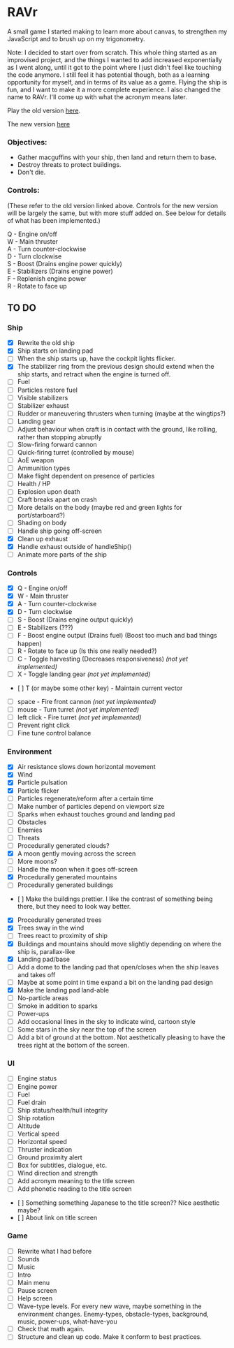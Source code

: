 # RAVr

A small game I started making to learn more about canvas, to strengthen my JavaScript and to brush up on my trigonometry.

Note: I decided to start over from scratch. This whole thing started as an improvised project, and the things I wanted to add increased exponentially as I went along, until it got to the point where I just didn't feel like touching the code anymore. I still feel it has potential though, both as a learning opportunity for myself, and in terms of its value as a game. Flying the ship is fun, and I want to make it a more complete experience. I also changed the name to RAVr. I'll come up with what the acronym means later.

Play the old version [here](https://lgrqvst.github.io/ravr/old/build/).

The new version [here](https://lgrqvst.github.io/ravr/build/)

### Objectives:

-  Gather macguffins with your ship, then land and return them to base.
-  Destroy threats to protect buildings.
-  Don't die.

### Controls:

(These refer to the old version linked above. Controls for the new version will be largely the same, but with more stuff added on. See below for details of what has been implemented.)

Q - Engine on/off  
W - Main thruster  
A - Turn counter-clockwise  
D - Turn clockwise  
S - Boost (Drains engine power quickly)  
E - Stabilizers (Drains engine power)  
F - Replenish engine power  
R - Rotate to face up  

## TO DO

### Ship
- [x] Rewrite the old ship
- [x] Ship starts on landing pad
- [ ] When the ship starts up, have the cockpit lights flicker.
- [x] The stabilizer ring from the previous design should extend when the ship starts, and retract when the engine is turned off.
- [ ] Fuel
- [ ] Particles restore fuel
- [ ] Visible stabilizers
- [ ] Stabilizer exhaust
- [ ] Rudder or maneuvering thrusters when turning (maybe at the wingtips?)
- [ ] Landing gear
- [ ] Adjust behaviour when craft is in contact with the ground, like rolling, rather than stopping abruptly
- [ ] Slow-firing forward cannon
- [ ] Quick-firing turret (controlled by mouse)
- [ ] AoE weapon
- [ ] Ammunition types
- [ ] Make flight dependent on presence of particles
- [ ] Health / HP
- [ ] Explosion upon death
- [ ] Craft breaks apart on crash
- [ ] More details on the body (maybe red and green lights for port/starboard?)
- [ ] Shading on body
- [ ] Handle ship going off-screen
- [x] Clean up exhaust
- [x] Handle exhaust outside of handleShip()
- [ ] Animate more parts of the ship

### Controls

- [x] Q - Engine on/off
- [x] W - Main thruster
- [x] A - Turn counter-clockwise
- [x] D - Turn clockwise
- [ ] S - Boost (Drains engine output quickly)
- [ ] E - Stabilizers (???)
- [ ] F - Boost engine output (Drains fuel) (Boost too much and bad things happen)
- [ ] R - Rotate to face up (Is this one really needed?)
- [ ] C - Toggle harvesting (Decreases responsiveness) _(not yet implemented)_
- [ ] X - Toggle landing gear _(not yet implemented)_
- [ ] T (or maybe some other key) - Maintain current vector
- [ ] space - Fire front cannon _(not yet implemented)_
- [ ] mouse - Turn turret _(not yet implemented)_
- [ ] left click - Fire turret _(not yet implemented)_
- [ ] Prevent right click
- [ ] Fine tune control balance

### Environment

- [x] Air resistance slows down horizontal movement
- [x] Wind
- [x] Particle pulsation
- [x] Particle flicker
- [ ] Particles regenerate/reform after a certain time
- [ ] Make number of particles depend on viewport size
- [ ] Sparks when exhaust touches ground and landing pad
- [ ] Obstacles
- [ ] Enemies
- [ ] Threats
- [ ] Procedurally generated clouds?
- [x] A moon gently moving across the screen
- [ ] More moons?
- [ ] Handle the moon when it goes off-screen
- [x] Procedurally generated mountains
- [ ] Procedurally generated buildings
- [ ] Make the buildings prettier. I like the contrast of something being there, but they need to look way better.
- [x] Procedurally generated trees
- [x] Trees sway in the wind
- [ ] Trees react to proximity of ship
- [x] Buildings and mountains should move slightly depending on where the ship is, parallax-like
- [x] Landing pad/base
- [ ] Add a dome to the landing pad that open/closes when the ship leaves and takes off
- [ ] Maybe at some point in time expand a bit on the landing pad design
- [x] Make the landing pad land-able
- [ ] No-particle areas
- [ ] Smoke in addition to sparks
- [ ] Power-ups
- [ ] Add occasional lines in the sky to indicate wind, cartoon style
- [ ] Some stars in the sky near the top of the screen
- [ ] Add a bit of ground at the bottom. Not aesthetically pleasing to have the trees right at the bottom of the screen.

### UI

- [ ] Engine status
- [ ] Engine power
- [ ] Fuel
- [ ] Fuel drain
- [ ] Ship status/health/hull integrity
- [ ] Ship rotation
- [ ] Altitude
- [ ] Vertical speed
- [ ] Horizontal speed
- [ ] Thruster indication
- [ ] Ground proximity alert
- [ ] Box for subtitles, dialogue, etc.
- [ ] Wind direction and strength
- [ ] Add acronym meaning to the title screen
- [ ] Add phonetic reading to the title screen
- [ ] Something something Japanese to the title screen?? Nice aesthetic maybe?
- [ ] About link on title screen

### Game

- [ ] Rewrite what I had before
- [ ] Sounds
- [ ] Music
- [ ] Intro
- [ ] Main menu
- [ ] Pause screen
- [ ] Help screen
- [ ] Wave-type levels. For every new wave, maybe something in the environment changes. Enemy-types, obstacle-types, background, music, power-ups, what-have-you
- [ ] Check that math again.
- [ ] Structure and clean up code. Make it conform to best practices.
